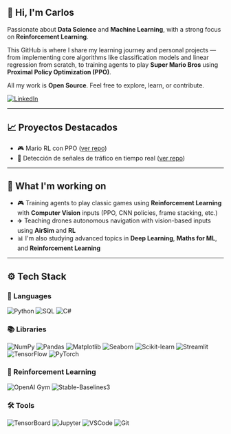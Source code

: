 ## 👋 Hi, I'm Carlos

Passionate about **Data Science** and **Machine Learning**, with a strong focus on **Reinforcement Learning**.

This GitHub is where I share my learning journey and personal projects — from implementing core algorithms like classification models and linear regression from scratch, to training agents to play **Super Mario Bros** using **Proximal Policy Optimization (PPO)**.

All my work is **Open Source**. Feel free to explore, learn, or contribute.

[![LinkedIn](https://img.shields.io/badge/LinkedIn-blue?style=for-the-badge&logo=linkedin&logoColor=white)](https://www.linkedin.com/in/carlos-lopez-de-lizaga/)

---

## 📈 Proyectos Destacados

- 🎮 Mario RL con PPO ([ver repo](https://github.com/Reezo912/SuperMario-RL-PPO))
- 🚦 Detección de señales de tráfico en tiempo real ([ver repo]([https://tuweb.com](https://github.com/Reezo912/Detector-Senales-Trafico)))

---

## 🧠 What I'm working on

- 🎮 Training agents to play classic games using **Reinforcement Learning** with **Computer Vision** inputs (PPO, CNN policies, frame stacking, etc.)
- ✈️ Teaching drones autonomous navigation with vision-based inputs using **AirSim** and **RL**
- 📊 I'm also studying advanced topics in **Deep Learning**, **Maths for ML**, and **Reinforcement Learning**

---

## ⚙️ Tech Stack

### 🧪 Languages
![Python](https://img.shields.io/badge/Python-3776AB?style=for-the-badge&logo=python&logoColor=white)
![SQL](https://img.shields.io/badge/SQL-003B57?style=for-the-badge&logo=sqlite&logoColor=white)
![C#](https://img.shields.io/badge/C%23-239120?style=for-the-badge&logo=c-sharp&logoColor=white)

### 📚 Libraries
![NumPy](https://img.shields.io/badge/NumPy-013243?style=for-the-badge&logo=numpy&logoColor=white)
![Pandas](https://img.shields.io/badge/Pandas-150458?style=for-the-badge&logo=pandas&logoColor=white)
![Matplotlib](https://img.shields.io/badge/Matplotlib-ffffff?style=for-the-badge&logo=matplotlib&logoColor=black)
![Seaborn](https://img.shields.io/badge/Seaborn-1E88E5?style=for-the-badge&logoColor=white)
![Scikit-learn](https://img.shields.io/badge/Scikit--Learn-F7931E?style=for-the-badge&logo=scikit-learn&logoColor=white)
![Streamlit](https://img.shields.io/badge/Streamlit-FF4B4B?style=for-the-badge&logo=streamlit&logoColor=white)
![TensorFlow](https://img.shields.io/badge/TensorFlow-FF6F00?style=for-the-badge&logo=tensorflow&logoColor=white)
![PyTorch](https://img.shields.io/badge/PyTorch-EE4C2C?style=for-the-badge&logo=PyTorch&logoColor=white)

### 🤖 Reinforcement Learning
![OpenAI Gym](https://img.shields.io/badge/OpenAI%20Gym-000000?style=for-the-badge&logo=openai&logoColor=white)
![Stable-Baselines3](https://img.shields.io/badge/Stable--Baselines3-FFB000?style=for-the-badge&logo=python&logoColor=white)

### 🛠️ Tools
![TensorBoard](https://img.shields.io/badge/TensorBoard-FFA500?style=for-the-badge&logo=tensorflow&logoColor=white)
![Jupyter](https://img.shields.io/badge/Jupyter-F37626?style=for-the-badge&logo=jupyter&logoColor=white)
![VSCode](https://img.shields.io/badge/VSCode-007ACC?style=for-the-badge&logo=visual-studio-code&logoColor=white)
![Git](https://img.shields.io/badge/Git-F05032?style=for-the-badge&logo=git&logoColor=white)
